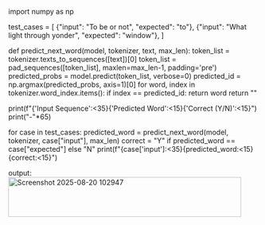 import numpy as np


test_cases = [
    {"input": "To be or not", "expected": "to"},
    {"input": "What light through yonder", "expected": "window"},
]

def predict_next_word(model, tokenizer, text, max_len):
    token_list = tokenizer.texts_to_sequences([text])[0]
    token_list = pad_sequences([token_list], maxlen=max_len-1, padding='pre')
    predicted_probs = model.predict(token_list, verbose=0)
    predicted_id = np.argmax(predicted_probs, axis=1)[0]
    for word, index in tokenizer.word_index.items():
        if index == predicted_id:
            return word
    return ""

print(f"{'Input Sequence':<35}{'Predicted Word':<15}{'Correct (Y/N)':<15}")
print("-"*65)

for case in test_cases:
    predicted_word = predict_next_word(model, tokenizer, case["input"], max_len)
    correct = "Y" if predicted_word == case["expected"] else "N"
    print(f"{case['input']:<35}{predicted_word:<15}{correct:<15}")

output:
<img width="468" height="80" alt="Screenshot 2025-08-20 102947" src="https://github.com/user-attachments/assets/e38aa6c4-af6c-4f28-9cd1-aaeae5c1ae15" />
